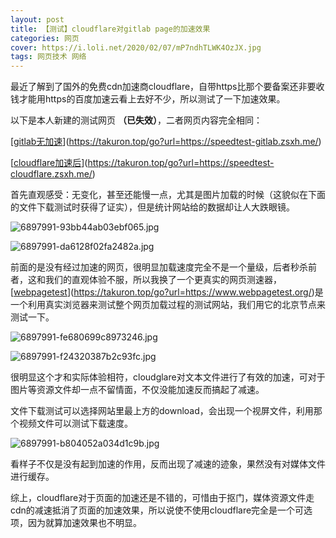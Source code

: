 ```yaml
---
layout: post
title: 【测试】cloudflare对gitlab page的加速效果
categories: 网页
cover: https://i.loli.net/2020/02/07/mP7ndhTLWK4OzJX.jpg
tags: 网页技术 网络
---
```


最近了解到了国外的免费cdn加速商cloudflare，自带https比那个要备案还非要收钱才能用https的百度加速云看上去好不少，所以测试了一下加速效果。

以下是本人新建的测试网页 **（已失效）**，二者网页内容完全相同：

[[gitlab无加速](https://speedtest-gitlab.zsxh.me/)](https://takuron.top/go?url=https://speedtest-gitlab.zsxh.me/)

[[cloudflare加速后](https://speedtest-cloudflare.zsxh.me/)](https://takuron.top/go?url=https://speedtest-cloudflare.zsxh.me/)

首先直观感受：无变化，甚至还能慢一点，尤其是图片加载的时候（这貌似在下面的文件下载测试时获得了证实），但是统计网站给的数据却让人大跌眼镜。

![6897991-93bb44ab03ebf065.jpg](https://i.loli.net/2020/03/26/faMh5uvgPX7Sm1x.jpg)

![6897991-da6128f02fa2482a.jpg](https://i.loli.net/2020/03/26/eTKQSd9ukmFIMCf.jpg)

前面的是没有经过加速的网页，很明显加载速度完全不是一个量级，后者秒杀前者，这和我们的直观体验不服，所以我换了一个更真实的网页测速器，[[webpagetest](https://www.webpagetest.org/)](https://takuron.top/go?url=https://www.webpagetest.org/)是一个利用真实浏览器来测试整个网页加载过程的测试网站，我们用它的北京节点来测试一下。

![6897991-fe680699c8973246.jpg](https://i.loli.net/2020/03/26/TRJfNXGw6MuFZrk.jpg)

![6897991-f24320387b2c93fc.jpg](https://i.loli.net/2020/03/26/cDnTYQsWBu95NgK.jpg)

很明显这个才和实际体验相符，cloudglare对文本文件进行了有效的加速，可对于图片等资源文件却一点不留情面，不仅没能加速反而搞起了减速。

文件下载测试可以选择网站里最上方的download，会出现一个视屏文件，利用那个视频文件可以测试下载速度。

![6897991-b804052a034d1c9b.jpg](https://i.loli.net/2020/03/26/w7y1Uhrt5kDoe4L.jpg)

看样子不仅是没有起到加速的作用，反而出现了减速的迹象，果然没有对媒体文件进行缓存。

综上，cloudflare对于页面的加速还是不错的，可惜由于抠门，媒体资源文件走cdn的减速抵消了页面的加速效果，所以说使不使用cloudflare完全是一个可选项，因为就算加速效果也不明显。
